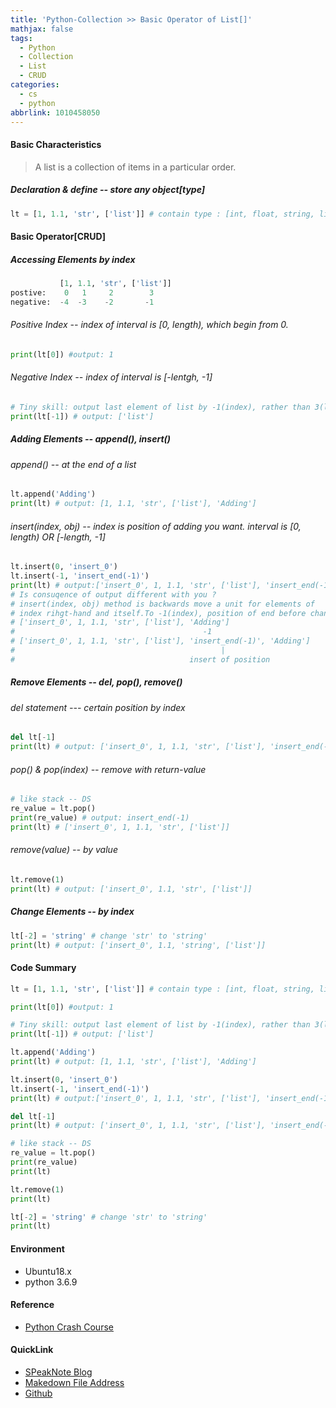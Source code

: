 ```yaml
---
title: 'Python-Collection >> Basic Operator of List[]'
mathjax: false
tags:
  - Python
  - Collection
  - List
  - CRUD
categories:
  - cs
  - python
abbrlink: 1010458050
---
```




#### Basic Characteristics

> A list is a collection of items in a particular order.

##### Declaration & define -- store any object[type]

```python
lt = [1, 1.1, 'str', ['list']] # contain type : [int, float, string, list] 
```



#### Basic Operator[CRUD]

##### Accessing Elements by index

```python
           [1, 1.1, 'str', ['list']]
postive:    0   1     2        3
negative:  -4  -3    -2       -1
```
<!-- more -->

###### Positive Index -- index of interval is [0, length), which begin from 0.

```python
print(lt[0]) #output: 1
```

###### Negative Index -- index of interval is [-lentgh, -1]

```python
# Tiny skill: output last element of list by -1(index), rather than 3(lenght - 1)
print(lt[-1]) # output: ['list']
```



##### Adding Elements -- append(), insert()

###### append() -- at the end of a list

```python
lt.append('Adding')
print(lt) # output: [1, 1.1, 'str', ['list'], 'Adding']
```

###### insert(index, obj) -- index is position of adding you want.  interval is [0, length) OR [-length, -1]

```python
lt.insert(0, 'insert_0')
lt.insert(-1, 'insert_end(-1)')
print(lt) # output:['insert_0', 1, 1.1, 'str', ['list'], 'insert_end(-1)', 'Adding']
# Is consuqence of output different with you ?
# insert(index, obj) method is backwards move a unit for elements of
# index rihgt-hand and itself.To -1(index), position of end before change. So:
# ['insert_0', 1, 1.1, 'str', ['list'], 'Adding']
#                                          -1
# ['insert_0', 1, 1.1, 'str', ['list'], 'insert_end(-1)', 'Adding']
#                                              | 
#                                       insert of position
```



##### Remove Elements --  del, pop(), remove()

###### del statement --- certain position by index

```python
del lt[-1]
print(lt) # output: ['insert_0', 1, 1.1, 'str', ['list'], 'insert_end(-1)']
```

###### pop() & pop(index)   --  remove with return-value

```python
# like stack -- DS
re_value = lt.pop()
print(re_value)	# output: insert_end(-1)
print(lt) # ['insert_0', 1, 1.1, 'str', ['list']]
```

###### remove(value) -- by value

```python
lt.remove(1)
print(lt) # output: ['insert_0', 1.1, 'str', ['list']]
```



##### Change Elements -- by index

```python
lt[-2] = 'string' # change 'str' to 'string'
print(lt) # output: ['insert_0', 1.1, 'string', ['list']]
```



#### Code Summary

```python
lt = [1, 1.1, 'str', ['list']] # contain type : [int, float, string, list]

print(lt[0]) #output: 1

# Tiny skill: output last element of list by -1(index), rather than 3(lenght - 1)
print(lt[-1]) # output: ['list']

lt.append('Adding')
print(lt) # output: [1, 1.1, 'str', ['list'], 'Adding']

lt.insert(0, 'insert_0')
lt.insert(-1, 'insert_end(-1)')
print(lt) # output:['insert_0', 1, 1.1, 'str', ['list'], 'insert_end(-1)', 'Adding']

del lt[-1]
print(lt) # output: ['insert_0', 1, 1.1, 'str', ['list'], 'insert_end(-1)']

# like stack -- DS
re_value = lt.pop()
print(re_value)
print(lt)

lt.remove(1)
print(lt)

lt[-2] = 'string' # change 'str' to 'string'
print(lt)

```



#### Environment

+ Ubuntu18.x
+ python 3.6.9

#### Reference 

+ [Python Crash Course](https://book.douban.com/subject/26284937/)

#### QuickLink

+ [SPeakNote Blog](https://sunrisepeak.github.io/)
+ [Makedown File Address](https://github.com/Sunrisepeak/RC-Note)
+ [Github](https://github.com/Sunrisepeak)
